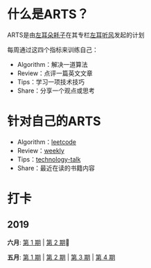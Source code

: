 # 什么是ARTS？
ARTS是由[左耳朵耗子](http://weibo.com/haoel?s=6cm7D0)在其专栏[左耳听风](https://time.geekbang.org/column/48)发起的计划

每周通过这四个指标来训练自己：
* Algorithm：解决一道算法
* Review：点评一篇英文文章
* Tips：学习一项技术技巧
* Share：分享一个观点或思考

# 针对自己的ARTS
* Algorithm：[leetcode](https://github.com/azl397985856/leetcode)
* Review：[weekly](https://github.com/ruanyf/weekly)
* Tips：[technology-talk](https://github.com/aalansehaiyang/technology-talk)
* Share：最近在读的书籍内容

# 打卡

## 2019
**六月**: [第 1 期](./src/arts-5/README.md) | [第 2 期](./src/arts-6/README.md):high_brightness:

**五月**: [第 1 期](./src/arts-1/README.md) | [第 2 期](./src/arts-2/README.md) | [第 3 期](./src/arts-3/README.md) | [第 4 期](./src/arts-4/README.md)
